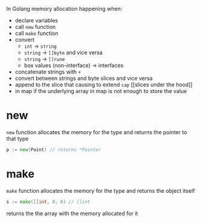 In Golang memory allocation happening when:
- declare variables
- call `new` function
- call `make` function
- convert
	- `int` -> `string`
	- `string` -> `[]byte` and vice versa
	- `string` -> `[]rune`
	- box values (non-interface) -> interfaces
- concatenate strings with `+`
- convert between strings and byte slices and vice versa
- append to the slice that causing to extend `cap` [[slices under the hood]]
- in map if the underlying array in map is not enough to store the value


# new
`new` function allocates the memory for the type and returns the pointer to that type
```go
p := new(Point) // returns *Pointer
```

# make
`make` function allocates the memory for the type and returns the object itself
```go
s := make([]int, 0, 6) // []int
```
returns the the array with the memory allocated for it